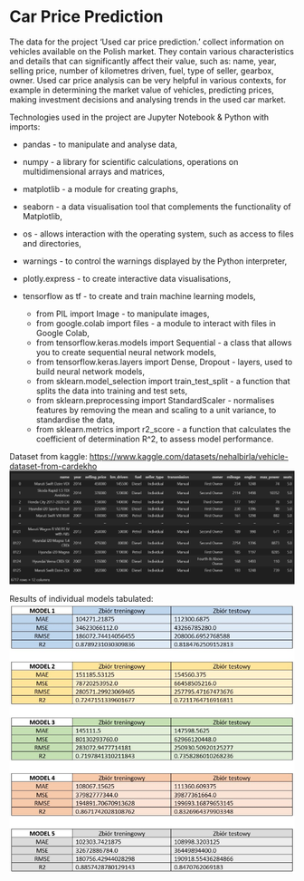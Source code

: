 # Car Price Prediction

The data for the project ‘Used car price prediction.’ collect information on vehicles available on the Polish market.
They contain various characteristics and details that can significantly affect their value, such as: name, year, selling price, number of kilometres driven, fuel, type of seller, gearbox, owner.
Used car price analysis can be very helpful in various contexts, for example in determining the market value of vehicles, predicting prices, making investment decisions and analysing trends in the used car market.
 
Technologies used in the project are Jupyter Notebook & Python with imports:
- pandas - to manipulate and analyse data,
- numpy - a library for scientific calculations, operations on multidimensional arrays and matrices,
- matplotlib - a module for creating graphs,
- seaborn - a data visualisation tool that complements the functionality of Matplotlib,
- os - allows interaction with the operating system, such as access to files and directories,
- warnings - to control the warnings displayed by the Python interpreter,
- plotly.express - to create interactive data visualisations,
- tensorflow as tf - to create and train machine learning models,

    - from PIL import Image - to manipulate images,
    - from google.colab import files - a module to interact with files in Google Colab,
    - from tensorflow.keras.models import Sequential - a class that allows you to create sequential neural network models,
    - from tensorflow.keras.layers import Dense, Dropout - layers, used to build neural network models,
    - from sklearn.model_selection import train_test_split - a function that splits the data into training and test sets,
    - from sklearn.preprocessing import StandardScaler - normalises features by removing the mean and scaling to a unit variance, to standardise the data,
    - from sklearn.metrics import r2_score - a function that calculates the coefficient of determination R^2, to assess model performance.
 
Dataset from kaggle: https://www.kaggle.com/datasets/nehalbirla/vehicle-dataset-from-cardekho 
![1](https://github.com/weronikaabednarz/Car-Price-Prediction/blob/main/images/data.jpg)

Results of individual models tabulated:
![2](https://github.com/weronikaabednarz/Car-Price-Prediction/blob/main/images/wyniki.jpg)

